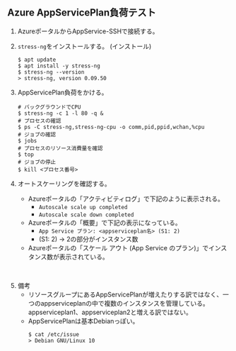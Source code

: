 ## Azure AppServicePlan負荷テスト

1. AzureポータルからAppService-SSHで接続する。

2. `stress-ng`をインストールする。
    (インストール)
    ```
    $ apt update
    $ apt install -y stress-ng
    $ stress-ng --version
    > stress-ng, version 0.09.50
    ```

3. AppServicePlan負荷をかける。
    ```
    # バックグラウンドでCPU
    $ stress-ng -c 1 -l 80 -q &
    # プロセスの確認
    $ ps -C stress-ng,stress-ng-cpu -o comm,pid,ppid,wchan,%cpu
    # ジョブの確認
    $ jobs
    # プロセスのリソース消費量を確認
    $ top
    # ジョブの停止
    $ kill <プロセス番号>
    ```

4. オートスケーリングを確認する。

    - Azureポータルの「アクティビティログ」で下記のように表示される。
        - `Autoscale scale up completed`
        - `Autoscale scale down completed`
    - Azureポータルの「概要」で下記の表示になっている。  
        - `App Service プラン: <appserviceplan名> (S1: 2)`  
        - (S1: 2) -> 2の部分がインスタンス数  
    - Azureポータルの「スケール アウト (App Service のプラン)」でインスタンス数が表示されている。  

<br />

5. 備考
    - リソースグループにあるAppServicePlanが増えたりする訳ではなく、一つのappserviceplanの中で複数のインスタンスを管理している。appserviceplan1、appserviceplan2と増える訳ではない。
    - AppServicePlanは基本Debianっぽい。
        ```
        $ cat /etc/issue
        > Debian GNU/Linux 10
        ```


